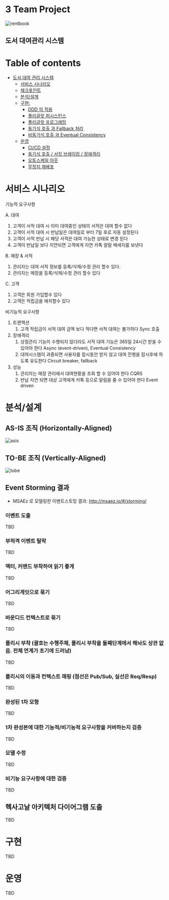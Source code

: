 # 3 Team Project
![rentbook](https://user-images.githubusercontent.com/89369983/131526770-d23daef7-0e18-4dff-8c56-419204bfd670.PNG)
## 도서 대여관리 시스템   

# Table of contents

- [도서 대여 관리 시스템](#---)
  - [서비스 시나리오](#서비스-시나리오)
  - [체크포인트](#체크포인트)
  - [분석/설계](#분석설계)
  - [구현:](#구현)
    - [DDD 의 적용](#ddd-의-적용)
    - [폴리글랏 퍼시스턴스](#폴리글랏-퍼시스턴스)
    - [폴리글랏 프로그래밍](#폴리글랏-프로그래밍)
    - [동기식 호출 과 Fallback 처리](#동기식-호출-과-Fallback-처리)
    - [비동기식 호출 과 Eventual Consistency](#비동기식-호출-과-Eventual-Consistency)
  - [운영](#운영)
    - [CI/CD 설정](#cicd설정)
    - [동기식 호출 / 서킷 브레이킹 / 장애격리](#동기식-호출-서킷-브레이킹-장애격리)
    - [오토스케일 아웃](#오토스케일-아웃)
    - [무정지 재배포](#무정지-재배포)


# 서비스 시나리오

기능적 요구사항

A. 대여
1. 고객이 서적 대여 시 이미 대여중인 상태의 서적은 대여  할수 없다
2. 고객이 서적 대여 시 반납일은 대여일로 부터 7일 후로 자동 설정된다  
3. 고객이 서적 반납 시 해당 서적은 대여 가능한 상태로 변경 된다 
4. 고객이 반납일 보다 지연되면 고객에게 지연 카톡 알람 메세지를 보낸다

B. 매장 & 서적 
1. 관리자는 대여 서적 정보를 등록/삭제/수정 관리 할수 있다.
3. 관리자는 매장을 등록/삭제/수정 관리 할수 있다 
 
 C. 고객
 1. 고객은 회원 가입할수 있다
 2. 고객은 적럽금을 예치할수 있다  


비기능적 요구사항
1. 트랜잭션
    1. 고객 적립금이 서적 대여 금액 보다 적다면 서적 대여는 불가하다  Sync 호출 
1. 장애격리
    1. 상점관리 기능이 수행되지 않더라도 서적 대여 기능은 365일 24시간 받을 수 있어야 한다  Async (event-driven), Eventual Consistency
    1. 대여시스템이 과중되면 사용자를 잠시동안 받지 않고 대여 진행을 잠시후에 하도록 유도한다  Circuit breaker, fallback
1. 성능
    1. 관리자는 매장 관리에서 대여현황을 조회 할 수 있어야 한다  CQRS
    1. 반납 지연 되면 대상 고객에게 카톡 등으로 알림을 줄 수 있어야 한다  Event driven


# 분석/설계


## AS-IS 조직 (Horizontally-Aligned)
![asis](https://user-images.githubusercontent.com/89369983/132091689-4094136c-c6fa-477e-b614-b478eed1fa0f.PNG)

## TO-BE 조직 (Vertically-Aligned)
![tobe](https://user-images.githubusercontent.com/89369983/132091699-2f0f9164-55da-49d5-a35f-dc6eba7eed19.PNG)

## Event Storming 결과
* MSAEz 로 모델링한 이벤트스토밍 결과:  http://msaez.io/#/storming/


### 이벤트 도출
TBD

### 부적격 이벤트 탈락
TBD


### 액터, 커맨드 부착하여 읽기 좋게
TBD

### 어그리게잇으로 묶기
TBD



### 바운디드 컨텍스트로 묶기

TBD



### 폴리시 부착 (괄호는 수행주체, 폴리시 부착을 둘째단계에서 해놔도 상관 없음. 전체 연계가 초기에 드러남)

TBD

### 폴리시의 이동과 컨텍스트 매핑 (점선은 Pub/Sub, 실선은 Req/Resp)

TBD

### 완성된 1차 모형

TBD

### 1차 완성본에 대한 기능적/비기능적 요구사항을 커버하는지 검증
TBD

### 모델 수정

TBD

### 비기능 요구사항에 대한 검증

TBD



## 헥사고날 아키텍처 다이어그램 도출
    
TBD



# 구현

TBD

# 운영

TBD

